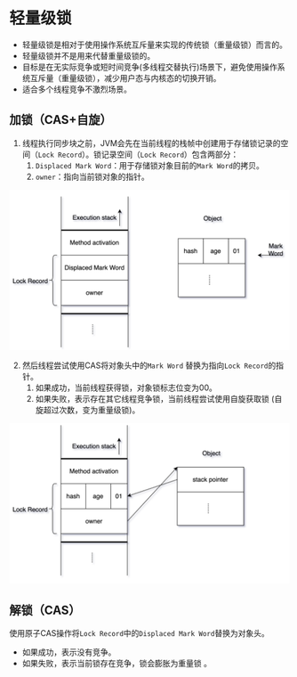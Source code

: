 # 轻量级锁

- 轻量级锁是相对于使⽤操作系统互斥量来实现的传统锁（重量级锁）⽽⾔的。
- 轻量级锁并不是⽤来代替重量级锁的。
- 目标是在无实际竞争或短时间竞争(多线程交替执行)场景下，避免使用操作系统互斥量（重量级锁），减少用户态与内核态的切换开销。  
- 适合多个线程竞争不激烈场景。

## 加锁（CAS+自旋）

1. 线程执行同步块之前，JVM会先在当前线程的栈帧中创建用于存储锁记录的空间（`Lock Record`）。锁记录空间（`Lock Record`）包含两部分：
   1. `Displaced Mark Word`：⽤于存储锁对象⽬前的`Mark Word`的拷贝。
   2. `owner`：指向当前锁对象的指针。

![image-20250807212912358](assets/image-20250807212912358.png)

2. 然后线程尝试使用CAS将对象头中的`Mark Word` 替换为指向`Lock Record`的指针。
   1. 如果成功，当前线程获得锁，对象锁标志位变为00。
   2. 如果失败，表示存在其它线程竞争锁，当前线程尝试使用自旋获取锁 (自旋超过次数，变为重量级锁)。





![image-20250807212926491](assets/image-20250807212926491.png)

## 解锁（CAS）

使用原子CAS操作将`Lock Record`中的`Displaced Mark Word`替换为对象头。

- 如果成功，表示没有竞争。
- 如果失败，表示当前锁存在竞争，锁会膨胀为重量锁 。
